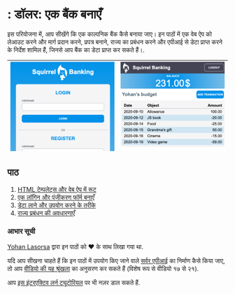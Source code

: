 # : डॉलर: एक बैंक बनाएँ

इस परियोजना में, आप सीखेंगे कि एक काल्पनिक बैंक कैसे बनाया जाए। इन पाठों में एक वेब ऐप को लेआउट करने और मार्ग प्रदान करने, प्रपत्र बनाने, राज्य का प्रबंधन करने और एपीआई से डेटा प्राप्त करने के निर्देश शामिल हैं, जिनसे आप बैंक का डेटा प्राप्त कर सकते हैं।.

| ![स्क्रीन १](../images/screen1.png) | ![स्क्रीन २](../images/screen2.png) |
| ----------------------------------- | ----------------------------------- |

## पाठ

1. [HTML टेम्पलेट्स और वेब ऐप में रूट](../1-template-route/README.hi.md)
2. [एक लॉगिन और पंजीकरण फॉर्म बनाएँ](../2-forms/README.hi.md)
3. [डेटा लाने और उपयोग करने के तरीके](../3-data/README.hi.md)
4. [राज्य प्रबंधन की अवधारणाएँ](../4-state-management/README.hi.md)

### आभार सूची

[Yohan Lasorsa](https://twitter.com/sinedied) द्वारा इन पाठों को :hearts: के साथ लिखा गया था.

यदि आप सीखना चाहते हैं कि इन पाठों में उपयोग किए जाने वाले [सर्वर एपीआई](../api/translations/README.hi.md) का निर्माण कैसे किया जाए, तो आप [वीडियो की यह श्रृंखला](https://aka.ms/NodeBeginner) का अनुसरण कर सकते हैं (विशेष रूप से वीडियो १७ से २१).

आप [इस इंटरएक्टिव लर्न ट्यूटोरियल](https://aka.ms/learn/express-api) पर भी नज़र डाल सकते हैं.
